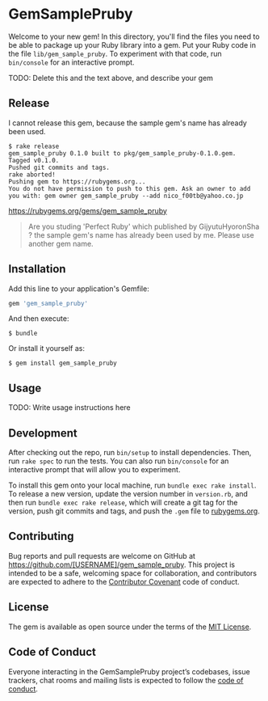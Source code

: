 # GemSamplePruby

Welcome to your new gem! In this directory, you'll find the files you need to be able to package up your Ruby library into a gem. Put your Ruby code in the file `lib/gem_sample_pruby`. To experiment with that code, run `bin/console` for an interactive prompt.

TODO: Delete this and the text above, and describe your gem

## Release

I cannot release this gem, because the sample gem's name has already been used.

```
$ rake release
gem_sample_pruby 0.1.0 built to pkg/gem_sample_pruby-0.1.0.gem.
Tagged v0.1.0.
Pushed git commits and tags.
rake aborted!
Pushing gem to https://rubygems.org...
You do not have permission to push to this gem. Ask an owner to add you with: gem owner gem_sample_pruby --add nico_f00tb@yahoo.co.jp
```

https://rubygems.org/gems/gem_sample_pruby

>Are you studing 'Perfect Ruby' which published by GijyutuHyoronSha ? the sample gem's name has already been used by me. Please use another gem name.

## Installation

Add this line to your application's Gemfile:

```ruby
gem 'gem_sample_pruby'
```

And then execute:

    $ bundle

Or install it yourself as:

    $ gem install gem_sample_pruby

## Usage

TODO: Write usage instructions here

## Development

After checking out the repo, run `bin/setup` to install dependencies. Then, run `rake spec` to run the tests. You can also run `bin/console` for an interactive prompt that will allow you to experiment.

To install this gem onto your local machine, run `bundle exec rake install`. To release a new version, update the version number in `version.rb`, and then run `bundle exec rake release`, which will create a git tag for the version, push git commits and tags, and push the `.gem` file to [rubygems.org](https://rubygems.org).

## Contributing

Bug reports and pull requests are welcome on GitHub at https://github.com/[USERNAME]/gem_sample_pruby. This project is intended to be a safe, welcoming space for collaboration, and contributors are expected to adhere to the [Contributor Covenant](http://contributor-covenant.org) code of conduct.

## License

The gem is available as open source under the terms of the [MIT License](http://opensource.org/licenses/MIT).

## Code of Conduct

Everyone interacting in the GemSamplePruby project’s codebases, issue trackers, chat rooms and mailing lists is expected to follow the [code of conduct](https://github.com/[USERNAME]/gem_sample_pruby/blob/master/CODE_OF_CONDUCT.md).
